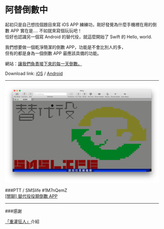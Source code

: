# 阿替倒數中

起初只是自己想找個題目來寫 iOS APP 練練功，剛好發覺為什麼手機裡在用的倒數 APP 實在是.... 不如就來寫個玩玩吧！  
恰好也認識另一個寫 Android 的替代役，就這麼開始了 Swift 的 Hello, world.

我們想要做一個乾淨簡潔的倒數 APP，功能是不會比別人的多，  
但有的都是身為一個倒數 APP 最應該具備的功能。

網站：[讓我們負責接下來的每一天倒數。](http://smscount.lol)


Download link: [iOS](https://itunes.apple.com/us/app/a-ti-dao-shu-zhong/id1032930906?l=zh&ls=1&mt=8) / [Android](https://play.google.com/store/apps/details?id=tpentrepreneur.app.smscount)

----

![SMSlife](sms-board.png)

###PTT / SMSlife
\#1M7nQemZ  
[\[閒聊\] 替代役役期倒數 APP](https://www.ptt.cc/bbs/SMSlife/M.1444877992.A.C23.html)

----

###感謝

[「重灌狂人」](https://briian.com/32802/smscount.html)介紹

